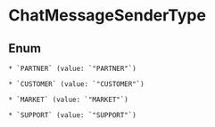 
# ChatMessageSenderType

## Enum


    * `PARTNER` (value: `"PARTNER"`)

    * `CUSTOMER` (value: `"CUSTOMER"`)

    * `MARKET` (value: `"MARKET"`)

    * `SUPPORT` (value: `"SUPPORT"`)



